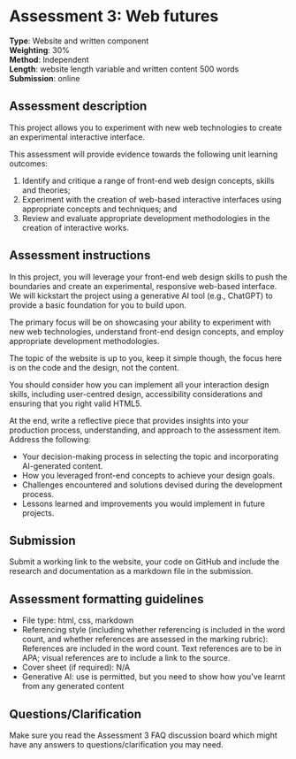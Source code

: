 # Assessment 3: Web futures

**Type**: Website and written component  
**Weighting**: 30%  
**Method**: Independent  
**Length**: website length variable and written content 500 words  
**Submission**: online

## Assessment description

This project allows you to experiment with new web technologies to create an experimental interactive interface.

This assessment will provide evidence towards the following unit learning outcomes:

1. Identify and critique a range of front-end web design concepts, skills and theories;
2. Experiment with the creation of web-based interactive interfaces using appropriate concepts and techniques; and
3. Review and evaluate appropriate development methodologies in the creation of interactive works.

## Assessment instructions

In this project, you will leverage your front-end web design skills to push the boundaries and create an experimental, responsive web-based interface.
We will kickstart the project using a generative AI tool (e.g., ChatGPT) to provide a basic foundation for you to build upon.

The primary focus will be on showcasing your ability to experiment with new web technologies, understand front-end design concepts, and employ appropriate development methodologies.

The topic of the website is up to you, keep it simple though, the focus here is on the code and the design, not the content.

You should consider how you can implement all your interaction design skills, including user-centred design, accessibility considerations and ensuring that you right valid HTML5.

At the end, write a reflective piece that provides insights into your production process, understanding, and approach to the assessment item. Address the following:

- Your decision-making process in selecting the topic and incorporating AI-generated content.
- How you leveraged front-end concepts to achieve your design goals.
- Challenges encountered and solutions devised during the development process.
- Lessons learned and improvements you would implement in future projects.

## Submission

Submit a working link to the website, your code on GitHub and include the research and documentation as a markdown file in the submission.

## Assessment formatting guidelines

- File type: html, css, markdown
- Referencing style (including whether referencing is included in the word count, and whether references are assessed in the marking rubric): References are included in the word count. Text references are to be in APA; visual references are to include a link to the source.
- Cover sheet (if required): N/A
- Generative AI: use is permitted, but you need to show how you've learnt from any generated content

## Questions/Clarification

Make sure you read the Assessment 3 FAQ discussion board which might have any answers to questions/clarification you may need.
